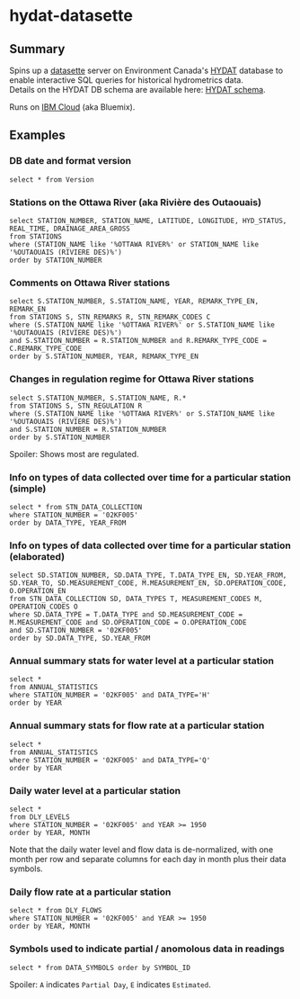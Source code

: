# hydat-datasette

## Summary

Spins up a [datasette] server on Environment Canada's [HYDAT] database to 
enable interactive SQL queries for historical hydrometrics data.  
Details on the HYDAT DB schema are available here: [HYDAT schema].

Runs on [IBM Cloud] (aka Bluemix).

[datasette]: https://simonwillison.net/2017/Nov/13/datasette/
[HYDAT]: https://wateroffice.ec.gc.ca/
[HYDAT schema]: http://collaboration.cmc.ec.gc.ca/cmc/hydrometrics/www/HYDAT_Definition_EN.pdf
[IBM Cloud]: https://bluemix.net


## Examples

### DB date and format version
```
select * from Version
```

### Stations on the Ottawa River (aka Rivière des Outaouais)
```
select STATION_NUMBER, STATION_NAME, LATITUDE, LONGITUDE, HYD_STATUS, REAL_TIME, DRAINAGE_AREA_GROSS
from STATIONS
where (STATION_NAME like '%OTTAWA RIVER%' or STATION_NAME like '%OUTAOUAIS (RIVIERE DES)%') 
order by STATION_NUMBER
```

### Comments on Ottawa River stations
```
select S.STATION_NUMBER, S.STATION_NAME, YEAR, REMARK_TYPE_EN, REMARK_EN
from STATIONS S, STN_REMARKS R, STN_REMARK_CODES C 
where (S.STATION_NAME like '%OTTAWA RIVER%' or S.STATION_NAME like '%OUTAOUAIS (RIVIERE DES)%') 
and S.STATION_NUMBER = R.STATION_NUMBER and R.REMARK_TYPE_CODE = C.REMARK_TYPE_CODE 
order by S.STATION_NUMBER, YEAR, REMARK_TYPE_EN
```

### Changes in regulation regime for Ottawa River stations
```
select S.STATION_NUMBER, S.STATION_NAME, R.*
from STATIONS S, STN_REGULATION R
where (S.STATION_NAME like '%OTTAWA RIVER%' or S.STATION_NAME like '%OUTAOUAIS (RIVIERE DES)%') 
and S.STATION_NUMBER = R.STATION_NUMBER
order by S.STATION_NUMBER
```
Spoiler: Shows most are regulated.

### Info on types of data collected over time for a particular station (simple)
```
select * from STN_DATA_COLLECTION
where STATION_NUMBER = '02KF005'
order by DATA_TYPE, YEAR_FROM
```

### Info on types of data collected over time for a particular station (elaborated)
```
select SD.STATION_NUMBER, SD.DATA_TYPE, T.DATA_TYPE_EN, SD.YEAR_FROM, SD.YEAR_TO, SD.MEASUREMENT_CODE, M.MEASUREMENT_EN, SD.OPERATION_CODE, O.OPERATION_EN
from STN_DATA_COLLECTION SD, DATA_TYPES T, MEASUREMENT_CODES M, OPERATION_CODES O
where SD.DATA_TYPE = T.DATA_TYPE and SD.MEASUREMENT_CODE = M.MEASUREMENT_CODE and SD.OPERATION_CODE = O.OPERATION_CODE
and SD.STATION_NUMBER = '02KF005'
order by SD.DATA_TYPE, SD.YEAR_FROM
```

### Annual summary stats for water level at a particular station
```
select *
from ANNUAL_STATISTICS
where STATION_NUMBER = '02KF005' and DATA_TYPE='H'
order by YEAR
```

### Annual summary stats for flow rate at a particular station
```
select *
from ANNUAL_STATISTICS
where STATION_NUMBER = '02KF005' and DATA_TYPE='Q'
order by YEAR
```

### Daily water level at a particular station
```
select *
from DLY_LEVELS
where STATION_NUMBER = '02KF005' and YEAR >= 1950
order by YEAR, MONTH
```
Note that the daily water level and flow data is de-normalized, with one month per row and separate columns for each day in month plus their data symbols.

### Daily flow rate at a particular station
```
select * from DLY_FLOWS
where STATION_NUMBER = '02KF005' and YEAR >= 1950
order by YEAR, MONTH
```

### Symbols used to indicate partial / anomolous data in readings
```
select * from DATA_SYMBOLS order by SYMBOL_ID
```
Spoiler: `A` indicates `Partial Day`, `E` indicates `Estimated`.

